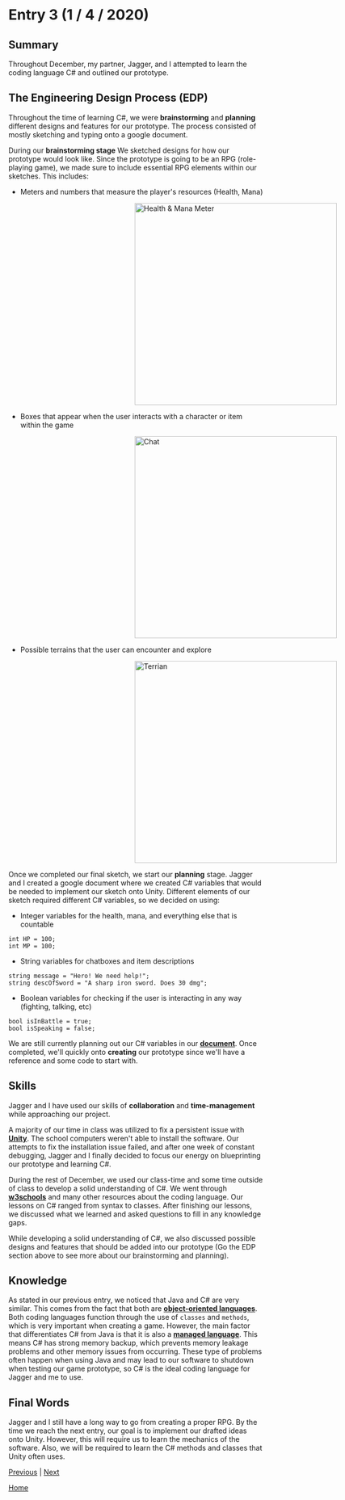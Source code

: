 # Entry 3 (1 / 4 / 2020)



## Summary

Throughout December, my partner, Jagger, and I attempted to learn the coding language C# and outlined our prototype.

## The Engineering Design Process (EDP)

Throughout the time of learning C#, we were **brainstorming** and **planning** different designs and features for our prototype. The process consisted of mostly sketching and typing onto a google document.

During our **brainstorming stage** We sketched designs for how our prototype would look like. Since the prototype is going to be an RPG (role-playing game), we made sure to include essential RPG elements within our sketches. This includes:

- Meters and numbers that measure the player's resources (Health, Mana)

<img src="https://cdn.designbyhumans.com/product_images/p/104514.f56.652b5S7ay1Cm2MjUAAA-650x650-b-p.jpg"
     alt="Health & Mana Meter"
     style="margin-left: 250px; width: 400px" />

- Boxes that appear when the user interacts with a character or item within the game

<img src="http://i.imgur.com/Nj7OcbX.jpg"
     alt="Chat"
     style="margin-left: 250px; width: 400px" />

- Possible terrains that the user can encounter and explore

<img src="https://s3.amazonaws.com/gameartpartnersimagehost/wp-content/uploads/2019/08/sewer-tile-set-thumbnail.jpg"
     alt="Terrian"
     style="margin-left: 250px; width: 400px" />


Once we completed our final sketch, we start our **planning** stage. Jagger and I created a google document where we created C# variables that would be needed to implement our sketch onto Unity. Different elements of our sketch required different C# variables, so we decided on using:

- Integer variables for the health, mana, and everything else that is countable
 ```
 int HP = 100;
 int MP = 100;
 ```
- String variables for chatboxes and item descriptions
```
string message = "Hero! We need help!";
string descOfSword = "A sharp iron sword. Does 30 dmg";
```
- Boolean variables for checking if the user is interacting in any way (fighting, talking, etc)
```
bool isInBattle = true;
bool isSpeaking = false;
```

We are still currently planning out our C# variables in our [**document**](https://docs.google.com/document/d/18f9qcz2JyZ-BGMIxdP59HZ8n27FTovv30-qeWeXPChY/edit?usp=sharing "document"). Once completed, we'll quickly onto **creating** our prototype since we'll have a reference and some code to start with.

## Skills


Jagger and I have used our skills of **collaboration** and **time-management** while approaching our project.

A majority of our time in class was utilized to fix a persistent issue with [**Unity**](https://unity.com "Unity"). The school computers weren't able to install the software. Our attempts to fix the installation issue failed, and after one week of constant debugging, Jagger and I finally decided to focus our energy on blueprinting our prototype and learning C#.

During the rest of December, we used our class-time and some time outside of class to develop a solid understanding of C#. We went through [**w3schools**](https://www.w3schools.com/cs/ "w3schools") and many other resources about the coding language. Our lessons on C# ranged from syntax to classes. After finishing our lessons, we discussed what we learned and asked questions to fill in any knowledge gaps.

While developing a solid understanding of C#, we also discussed possible designs and features that should be added into our prototype (Go the EDP section above to see more about our brainstorming and planning).


## Knowledge

As stated in our previous entry, we noticed that Java and C# are very similar. This comes from the fact that both are  [**object-oriented languages**](https://www.upwork.com/hiring/development/object-oriented-programming/ "object-oriented languages"). Both coding languages function through the use of `classes` and `methods`, which is very important when creating a game. However, the main factor that differentiates C# from Java is that it is also a [**managed language**](https://docs.microsoft.com/en-us/dotnet/standard/managed-code "managed language"). This means C# has strong memory backup, which prevents memory leakage problems and other memory issues from occurring. These type of problems often happen when using Java and may lead to our software to shutdown when testing our game prototype, so C# is the ideal coding language for Jagger and me to use.

## Final Words

Jagger and I still have a long way to go from creating a proper RPG. By the time we reach the next entry, our goal is to implement our drafted ideas onto Unity. However, this will require us to learn the mechanics of the software. Also, we will be required to learn the C# methods and classes that Unity often uses.


[Previous](entry02.md) | [Next](entry04.md)

[Home](../README.md)